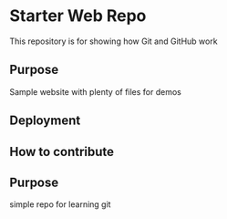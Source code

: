# Starter Web Repo

This repository is for showing how Git and GitHub work

## Purpose

Sample website with plenty of files for demos

## Deployment

## How to contribute

## Purpose
simple repo for learning git